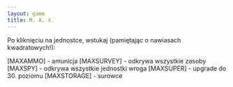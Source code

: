 ```yaml
---
layout: game
title: M. A. X.
---
```


Po kliknięciu na jednostce, wstukaj (pamiętając o nawiasach 
kwadratowych!):

[MAXAMMO] 	- amunicja
[MAXSURVEY] 	- odkrywa wszystkie zasoby
[MAXSPY] 	- odkrywa wszystkie jednostki wroga
[MAXSUPER] 	- upgrade do 30. poziomu
[MAXSTORAGE] 	- surowce
